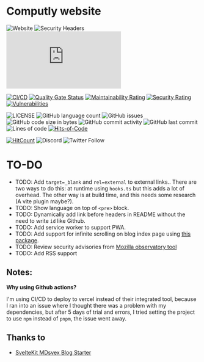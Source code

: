 # Computly website

![Website](https://img.shields.io/website?url=https%3A%2F%2Fwww.computly.me&color=00ec0a)
![Security Headers](https://img.shields.io/security-headers?url=https%3A%2F%2Fwww.computly.me&color=4ba62c)
![Mozilla HTTP Observatory Grade](https://img.shields.io/mozilla-observatory/grade-score/computly.me?publish&color=2034b6)

[![CI/CD](https://github.com/computly/computly/actions/workflows/CI_CD.yml/badge.svg)](https://github.com/computly/computly/actions/workflows/CI_CD.yml)
[![Quality Gate Status](https://sonarcloud.io/api/project_badges/measure?project=computly_computly&metric=alert_status)](https://sonarcloud.io/summary/new_code?id=computly_computly)
[![Maintainability Rating](https://sonarcloud.io/api/project_badges/measure?project=computly_computly&metric=sqale_rating)](https://sonarcloud.io/summary/new_code?id=computly_computly)
[![Security Rating](https://sonarcloud.io/api/project_badges/measure?project=computly_computly&metric=security_rating)](https://sonarcloud.io/summary/new_code?id=computly_computly)
[![Vulnerabilities](https://sonarcloud.io/api/project_badges/measure?project=computly_computly&metric=vulnerabilities)](https://sonarcloud.io/summary/new_code?id=computly_computly)

![LICENSE](https://img.shields.io/github/license/computly/computly?style=flat&color=fcdaff)
![GitHub language count](https://img.shields.io/github/languages/count/computly/computly?style=flat-square)
![GitHub issues](https://img.shields.io/github/issues/computly/computly?color=fdf629)
![GitHub code size in bytes](https://img.shields.io/github/languages/code-size/computly/computly?color=c4fff9&label=Repo%20size)
![GitHub commit activity](https://img.shields.io/github/commit-activity/m/computly/computly)
![GitHub last commit](https://img.shields.io/github/last-commit/computly/computly?color=9897fc)
![Lines of code](https://img.shields.io/tokei/lines/github/computly/computly?color=e63977)
[![Hits-of-Code](https://hitsofcode.com/github/computly/computly?branch=main)](https://hitsofcode.com/github/computly/computly/view?branch=main)

[![HitCount](https://hits.dwyl.com/computly/computly.svg?style=flat&show=unique)](http://hits.dwyl.com/computly/computly)
![Discord](https://img.shields.io/discord/963931940522704966?color=fffffa)
![Twitter Follow](https://img.shields.io/twitter/follow/computly?style=social)

# TO-DO

- TODO: Add `target=_blank` and `rel=external` to external links..
  There are two ways to do this: at runtime using `hooks.ts` but this adds a lot of overhead.
  The other way is at build time, and this needs some research (A vite plugin maybe?).
- TODO: Show language on top of `<pre>` block.
- TODO: Dynamically add link before headers in README without the need to write `id` like Github.
- TODO: Add service worker to support PWA.
- TODO: Add support for infinite scrolling on blog index page using [this package](https://github.com/skayo/svelte-infinite-loading).
- TODO: Review security advisories from [Mozilla observatory tool](https://observatory.mozilla.org/analyze/computly.me)
- TODO: Add RSS support

## Notes:

**Why using Github actions?**

I'm using CI/CD to deploy to vercel instead of their integrated tool, because I ran into an issue where I thought there was a problem with my dependencies, but after 5 days of trial and errors, I tried setting the project to use `npm` instead of `pnpm`, the issue went away.

## Thanks to

- [SvelteKit MDsvex Blog Starter](https://github.com/rodneylab/sveltekit-blog-mdx)
